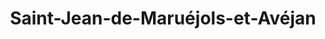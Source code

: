 ---
title: Saint-Jean-de-Maruéjols-et-Avéjan
url: /saint-jean-de-maruejols-et-avejan/
latitude: 44.281
longitude: 4.312
---